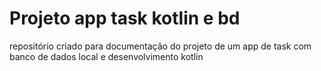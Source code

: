 # Projeto app task kotlin e bd
 repositório criado para documentação do projeto de um app de task com banco de dados local e desenvolvimento kotlin
